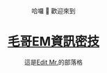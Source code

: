 <center>

哈囉 👋 歡迎來到

# [毛哥EM資訊密技](http://em-tec.github.io)

這是[Edit Mr.](https://github.com/Edit-Mr)的部落格
</center>
